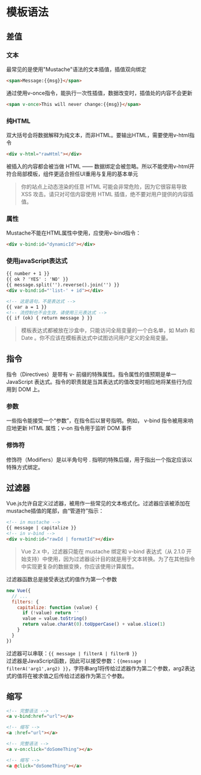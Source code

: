 # 模板语法
## 差值
### 文本
最常见的是使用"Mustache"语法的文本插值，插值双向绑定
```html
<span>Message:{{msg}}</span>
```

通过使用v-once指令，能执行一次性插值，数据改变时，插值处的内容不会更新
```html
<span v-once>This will never change:{{msg}}</span>
```

### 纯HTML
双大括号会将数据解释为纯文本，而非HTML。要输出HTML，需要使用v-html指令
```html
<div v-html="rawHtml"></div>
```
被插入的内容都会被当做 HTML —— 数据绑定会被忽略。所以不能使用v-html开符合局部模板，组件更适合担任UI重用与复用的基本单元

> 你的站点上动态渲染的任意 HTML 可能会非常危险，因为它很容易导致 XSS 攻击。请只对可信内容使用 HTML 插值，绝不要对用户提供的内容插值。

### 属性
Mustache不能在HTML属性中使用，应使用v-bind指令：
```html
<div v-bind:id="dynamicId"></div>
```

### 使用javaScript表达式
```html
{{ number + 1 }}
{{ ok ? 'YES' : 'NO' }}
{{ message.split('').reverse().join('') }}
<div v-bind:id="'list-' + id"></div>

<!-- 这是语句，不是表达式 -->
{{ var a = 1 }}
<!-- 流控制也不会生效，请使用三元表达式 -->
{{ if (ok) { return message } }}
```

> 模板表达式都被放在沙盒中，只能访问全局变量的一个白名单，如 Math 和 Date 。你不应该在模板表达式中试图访问用户定义的全局变量。

## 指令
指令（Directives）是带有 v- 前缀的特殊属性。指令属性的值预期是单一 JavaScript 表达式。指令的职责就是当其表达式的值改变时相应地将某些行为应用到 DOM 上。
### 参数
一些指令能接受一个“参数”，在指令后以冒号指明。例如， v-bind 指令被用来响应地更新 HTML 属性；v-on 指令用于监听 DOM 事件
### 修饰符
修饰符（Modifiers）是以半角句号 . 指明的特殊后缀，用于指出一个指定应该以特殊方式绑定。

## 过滤器
Vue.js允许自定义过滤器，被用作一些常见的文本格式化。过滤器应该被添加在mustache插值的尾部，由“管道符”指示：
```html
<!-- in mustache -->
{{ message | capitalize }}
<!-- in v-bind -->
<div v-bind:id="rawId | formatId"></div>
```

> Vue 2.x 中，过滤器只能在 mustache 绑定和 v-bind 表达式（从 2.1.0 开始支持）中使用，因为过滤器设计目的就是用于文本转换。为了在其他指令中实现更复杂的数据变换，你应该使用计算属性。

过滤器函数总是接受表达式的值作为第一个参数
```js
new Vue({
  // ...
  filters: {
    capitalize: function (value) {
      if (!value) return ''
      value = value.toString()
      return value.charAt(0).toUpperCase() + value.slice(1)
    }
  }
})
```
过滤器可以串联：`{{ message | filterA | filterB }}`  
过滤器是JavaScript函数，因此可以接受参数：`{{message | filterA('arg1',arg2) }}`，字符串arg1将传给过滤器作为第二个参数，arg2表达式的值将在被求值之后传给过滤器作为第三个参数。

## 缩写
```html
<!-- 完整语法 -->
<a v-bind:href="url"></a>

<!-- 缩写 -->
<a :href="url"></a>

<!-- 完整语法 -->
<a v-on:click="doSomeThing"></a>

<!-- 缩写 -->
<a @click="doSomeThing"></a>
```
